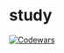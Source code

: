 # study
[![Codewars](https://www.codewars.com/users/Coolint/badges/small)](https://www.codewars.com/users/Coolint)